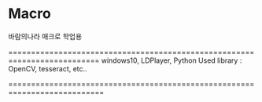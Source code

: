 # Macro
바람의나라 매크로 학업용

==========================================================================
windows10, LDPlayer, Python
Used library : OpenCV, tesseract, etc..

===========================================================================

